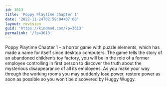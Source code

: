 ```yaml
---
id: 3613
title: 'Poppy Playtime Chapter 1'
date: '2022-11-24T02:59:04+07:00'
layout: revision
guid: 'https://kindmod.com/?p=3613'
permalink: '/?p=3613'
---
```


Poppy Playtime Chapter 1 – a horror game with puzzle elements, which has made a name for itself since desktop computers. The game tells the story of an abandoned children’s toy factory, you will be in the role of a former employee controlling in first person to discover the truth about the mysterious disappearance of all its employees. As you make your way through the working rooms you may suddenly lose power, restore power as soon as possible so you won’t be discovered by Huggy Wuggy.